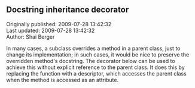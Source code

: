 ## Docstring inheritance decorator  
Originally published: 2009-07-28 13:42:32  
Last updated: 2009-07-28 13:42:32  
Author: Shai Berger  
  
In many cases, a subclass overrides a method in a parent class, just to change its implementation; in such cases, it would be nice to preserve the overridden method's docstring. The decorator below can be used to achieve this without explicit reference to the parent class. It does this by replacing the function with a descriptor, which accesses the parent class when the method is accessed as an attribute.